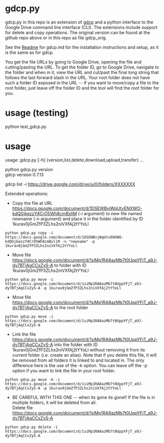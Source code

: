 # gdcp.py

gdcp.py in this repo is an extension of [gdcp](https://github.com/ctberthiaume/gdcp.git) and a python interface to the Google Drive command line interface (CLI).  The extensions include support for delete and copy operations. The original version can be found at the github repo above or in this repo as file gdcp_orig.

See the [Readme](https://github.com/ctberthiaume/gdcp.git) for gdcp.md for the installation instructions and setup, as it is the same as for gdcp.

You get the file URLs by going to Google Drive, opening the file and cutting/pasting the URL.  To get the folder ID, go to Google Drive, navigate to the folder and when in it, view the URL and cut/past the final long string that follows the last forward slash in the URL.  Your root folder does not have such a folder ID exposed in the URL -- if you want to move/copy a file to the root folder, just leave off the folder ID and the tool will find the root folder for you.

# usage (testing)

python test_gdcp.py

# usage 

usage: gdcp.py [-h] {version,list,delete,download,upload,transfer} ...

python gdcp.py version  
gdcp version 0.7.13

gdcp list -i https://drive.google.com/drive/u/0/folders/XXXXXXX

Extended operations:   

* Copy the file at URL https://docs.google.com/document/d/1DSEWBvjWqUtvENXWO-kdQGjkezzY4CrO5Wh8cmBxliM (-i argument) to new file named newname (-n argument) and place it in the folder identified by ID 1kurav0jGmZfP3ZLhs2niVXfAj2tYYoLl
```
python gdcp.py copy -i https://docs.google.com/document/d/1DSEWBvjWqUtvENXWO-kdQGjkezzY4CrO5Wh8cmBxliM -n "newname" -p 1kurav0jGmZfP3ZLhs2niVXfAj2tYYoLl
```

* Move file https://docs.google.com/document/d/1siMp1RA8azMb7t0UppYFjT_a9J-dy7BTjAqCCxZyS-A to folder with ID 1kurav0jGmZfP3ZLhs2niVXfAj2tYYoLl     
```
python gdcp.py move -i https://docs.google.com/document/d/1siMp1RA8azMb7t0UppYFjT_a9J-dy7BTjAqCCxZyS-A -p 1kurav0jGmZfP3ZLhs2niVXfAj2tYYoLl
```

* Move file https://docs.google.com/document/d/1siMp1RA8azMb7t0UppYFjT_a9J-dy7BTjAqCCxZyS-A to the root folder      
```
python gdcp.py move -i https://docs.google.com/document/d/1siMp1RA8azMb7t0UppYFjT_a9J-dy7BTjAqCCxZyS-A
```

* Link the file https://docs.google.com/document/d/1siMp1RA8azMb7t0UppYFjT_a9J-dy7BTjAqCCxZyS-A into the folder with ID 1kurav0jGmZfP3ZLhs2niVXfAj2tYYoLl without removing it from its current folder (i.e. create an alias).  Note that if you delete this file, it will be removed from all folders it is linked to and located in.  The only difference here is the use of the -k option.  You can leave off the -p option if you want to link the file in your root folder.
```
python gdcp.py move -k -i https://docs.google.com/document/d/1siMp1RA8azMb7t0UppYFjT_a9J-dy7BTjAqCCxZyS-A -p 1kurav0jGmZfP3ZLhs2niVXfAj2tYYoLl
```

* BE CAREFUL WITH THIS ONE -- when its gone its gone!! If the file is in multiple folders, it will be deleted from all.  
Delete file https://docs.google.com/document/d/1siMp1RA8azMb7t0UppYFjT_a9J-dy7BTjAqCCxZyS-A    
```
python gdcp.py delete -i https://docs.google.com/document/d/1siMp1RA8azMb7t0UppYFjT_a9J-dy7BTjAqCCxZyS-A
```
